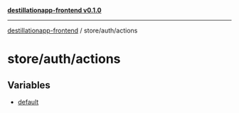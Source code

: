 [**destillationapp-frontend v0.1.0**](../../../README.md)

***

[destillationapp-frontend](../../../modules.md) / store/auth/actions

# store/auth/actions

## Variables

- [default](variables/default.md)
